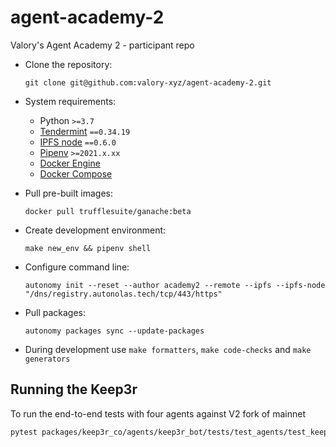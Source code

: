 
# agent-academy-2

Valory's Agent Academy 2 - participant repo

- Clone the repository:

      git clone git@github.com:valory-xyz/agent-academy-2.git

- System requirements:

    - Python `>=3.7`
    - [Tendermint](https://docs.tendermint.com/master/introduction/install.html) `==0.34.19`
    - [IPFS node](https://docs.ipfs.io/install/command-line/#official-distributions) `==0.6.0`
    - [Pipenv](https://pipenv.pypa.io/en/latest/install/) `>=2021.x.xx`
    - [Docker Engine](https://docs.docker.com/engine/install/)
    - [Docker Compose](https://docs.docker.com/compose/install/)

- Pull pre-built images:

      docker pull trufflesuite/ganache:beta

- Create development environment:

      make new_env && pipenv shell

- Configure command line:

      autonomy init --reset --author academy2 --remote --ipfs --ipfs-node "/dns/registry.autonolas.tech/tcp/443/https"

- Pull packages:

      autonomy packages sync --update-packages

- During development use `make formatters`, `make code-checks` and `make generators`


## Running the Keep3r

To run the end-to-end tests with four agents against V2 fork of mainnet

``` bash
pytest packages/keep3r_co/agents/keep3r_bot/tests/test_agents/test_keep3r_bot_abci.py::TestKeep3rABCIFourAgentsV2
```
